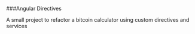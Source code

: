###Angular Directives

A small project to refactor a bitcoin calculator using custom directives and services
